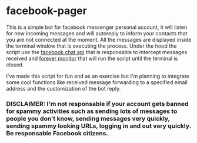 # facebook-pager
This is a simple bot for facebook messenger personal account, it will listen for new incoming messages and will autoreply to inform your contacts that you are not connected at the moment. All the messages are displayed inside the terminal window that is executing the process. 
Under the hood the script use the [facebook chat api](https://github.com/Schmavery/facebook-chat-api) that is responsable to intercept messages received and [forever monitor](https://github.com/foreversd/forever-monitor) that will run the script until the terminal is closed. 

I've made this script for fun and as an exercise but I'm planning to integrate some cool functions like received message forwarding to a specified email address and the customization of the bot reply. 

### DISCLAIMER: I'm not responsable if your account gets banned for spammy activities such as sending lots of messages to people you don't know, sending messages very quickly, sending spammy looking URLs, logging in and out very quickly. Be responsable Facebook citizens.  
